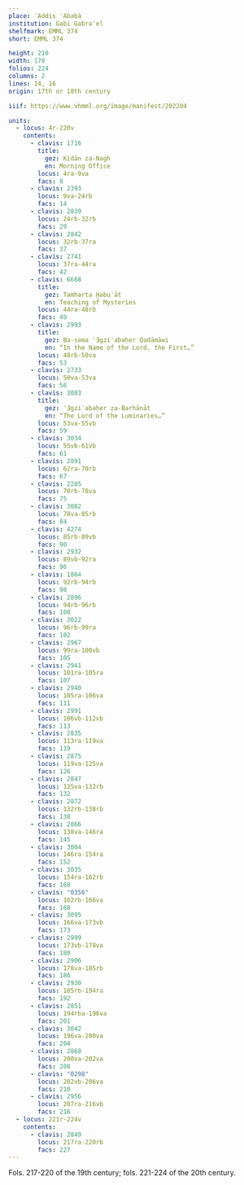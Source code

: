 ```yaml
---
place: ʾAddis ʾAbabā
institution: Gəbi Gabrəʾel
shelfmark: EMML 374
short: EMML 374

height: 210
width: 170
folios: 224
columns: 2
lines: 14, 16
origin: 17th or 18th century

iiif: https://www.vhmml.org/image/manifest/202204

units:
  - locus: 4r-220v
    contents:
      - clavis: 1716
        title:
          gez: Kidān za-Nagh
          en: Morning Office
        locus: 4ra-9va
        facs: 8
      - clavis: 2393
        locus: 9va-24rb
        facs: 14
      - clavis: 2839
        locus: 24rb-32rb
        facs: 29
      - clavis: 2842
        locus: 32rb-37ra
        facs: 37
      - clavis: 2741
        locus: 37ra-44ra
        facs: 42
      - clavis: 6688
        title:
          gez: Tǝmhǝrta Ḫǝbuʾāt
          en: Teaching of Mysteries
        locus: 44ra-48rb
        facs: 49
      - clavis: 2993
        title:
          gez: Ba-sǝma ʾƎgziʾabǝḥer Qadāmāwi
          en: “In the Name of the Lord, the First…”
        locus: 48rb-50va
        facs: 53
      - clavis: 2733
        locus: 50va-53va
        facs: 56
      - clavis: 3083
        title:
          gez: ʾƎgziʾabǝḥer za-Bǝrhānāt
          en: “The Lord of the Luminaries…”
        locus: 53va-55vb
        facs: 59
      - clavis: 3034
        locus: 55vb-61vb
        facs: 61
      - clavis: 2891
        locus: 62ra-70rb
        facs: 67
      - clavis: 2285
        locus: 70rb-78va
        facs: 75
      - clavis: 3082
        locus: 78va-85rb
        facs: 84
      - clavis: 4274
        locus: 85rb-89vb
        facs: 90
      - clavis: 2932
        locus: 89vb-92ra
        facs: 96
      - clavis: 1864
        locus: 92rb-94rb
        facs: 98
      - clavis: 2896
        locus: 94rb-96rb
        facs: 100
      - clavis: 3022
        locus: 96rb-99ra
        facs: 102
      - clavis: 2967
        locus: 99ra-100vb
        facs: 105
      - clavis: 2941
        locus: 101ra-105ra
        facs: 107
      - clavis: 2940
        locus: 105ra-106va
        facs: 111
      - clavis: 2991
        locus: 106vb-112vb
        facs: 113
      - clavis: 2835
        locus: 113ra-119va
        facs: 119
      - clavis: 2875
        locus: 119va-125va
        facs: 126
      - clavis: 2847
        locus: 125va-132rb
        facs: 132
      - clavis: 2872
        locus: 132rb-138rb
        facs: 138
      - clavis: 2866
        locus: 138va-146ra
        facs: 145
      - clavis: 3004
        locus: 146ra-154ra
        facs: 152
      - clavis: 3035
        locus: 154ra-162rb
        facs: 160
      - clavis: "0356"
        locus: 162rb-166va
        facs: 168
      - clavis: 3095
        locus: 166va-173vb
        facs: 173
      - clavis: 2999
        locus: 173vb-178va
        facs: 180
      - clavis: 2906
        locus: 178va-185rb
        facs: 186
      - clavis: 2930
        locus: 185rb-194ra
        facs: 192
      - clavis: 2851
        locus: 194rba-196va
        facs: 201
      - clavis: 3042
        locus: 196va-200va
        facs: 204
      - clavis: 2868
        locus: 200va-202va
        facs: 208
      - clavis: "0298"
        locus: 202vb-206va
        facs: 210
      - clavis: 2956
        locus: 207ra-216vb
        facs: 216
  - locus: 221r-224v
    contents:
      - clavis: 2849
        locus: 217ra-220rb
        facs: 227
---
```

Fols. 217-220 of the 19th century; fols. 221-224 of the 20th century.